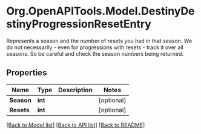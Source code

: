 # Org.OpenAPITools.Model.DestinyDestinyProgressionResetEntry
Represents a season and the number of resets you had in that season.   We do not necessarily - even for progressions with resets - track it over all seasons. So be careful and check the season numbers being returned.

## Properties

Name | Type | Description | Notes
------------ | ------------- | ------------- | -------------
**Season** | **int** |  | [optional] 
**Resets** | **int** |  | [optional] 

[[Back to Model list]](../README.md#documentation-for-models) [[Back to API list]](../README.md#documentation-for-api-endpoints) [[Back to README]](../README.md)

